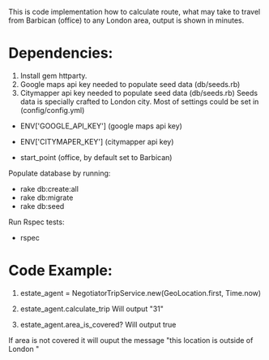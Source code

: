 This is code implementation how to calculate route, what may
take to travel from Barbican (office) to any London area, output is
shown in minutes.

# Dependencies:
  1. Install gem httparty.
  2. Google maps api key needed to populate seed data (db/seeds.rb)
  3. Citymapper api key needed to populate seed data (db/seeds.rb)
Seeds data is specially crafted to London city.
Most of settings could be set in (config/config.yml)

  * ENV['GOOGLE_API_KEY'] (google maps api key)
  * ENV['CITYMAPER_KEY']  (citymapper api key)

  * start_point (office, by default set to Barbican)

Populate database by running:

  * rake db:create:all
  * rake db:migrate
  * rake db:seed

Run Rspec tests:
  * rspec


# Code Example:
  1. estate_agent = NegotiatorTripService.new(GeoLocation.first, Time.now)
  2. estate_agent.calculate_trip
  Will output "31"

  3. estate_agent.area_is_covered?
  Will output true

If area is not covered it will ouput the message
"this location is outside of London "
